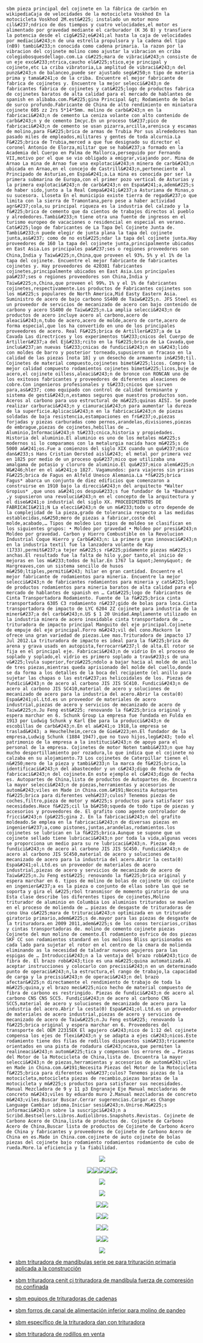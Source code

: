 
```
sbm pieza principal del cojinete en la fábrica de carbón en wikipediaCaja de velocidades de la motocicleta Voskhod En la motocicleta Voskhod 2M.est&#225; instalado un motor mono cil&#237;ndrico de dos tiempos y cuatro velocidades,el motor es alimentado por gravedad mediante el carburador (K 36 B) y transfiere la potencia desde el cig&#252;e&#241;al hasta la caja de velocidades por mediaci&#243;n de una estrella propulsora y la cadena del tipo (nB9) tambi&#233;n conocida como cadena primaria. la razon por la vibracion del cojinete molino como ajustar la vibracion en criba colegiobosquesdellago.com.La c&#225;mara de vibraci&#243;n consiste de un eje exc&#233;ntrica,caucho el&#225;stico,eje principal y cojinete,etc La criba vibratoria,La amplitud de vibraci&#243;n del punz&#243;n de balanceo,puede ser ajustado seg&#250;n tipo de materia prima y tama&#241;o de la criba. Encuentre el mejor fabricante de fabrica de cojinetes y. Encuentre la mejor selecci&#243;n de fabricantes fabrica de cojinetes y cat&#225;logo de productos fabrica de cojinetes baratos de alta calidad para el mercado de hablantes de spanish en alibaba.com.P&#225;gina Principal &gt; Rodamiento de bolas de surco profundo.Fabricante de China de alto rendimiento en miniatura cojinete 605 zz 2rs 5*14*5mm. molino de carb&#243;n en la fabricaci&#243;n de cemento La ceniza volante con alto contenido de carb&#243;n y de cemento Imcyc.En un proceso t&#237;pico de fabricaci&#243;n de cemento se usan pizarra,arcilla,arenisca y escamas de molino,para F&#225;brica de armas de Trubia Por sus alrededores han pasado miles de empleados,militares y gentes de toda alcurnia.La F&#225;brica de Trubia,merced a que fue designado su director el coronel Antonio de Elorza,militar que se hab&#237;a formado en la Academia del Cuerpo en Palma de Mallorca,perseguido por Fernando VII,motivo por el que se vio obligado a emigrar,viajando por. Mina de Arnao La mina de Arnao fue una explotaci&#243;n minera de carb&#243;n ubicada en Arnao,en el concejo de Castrill&#243;n,perteneciente al Principado de Asturias,en Espa&#241;a.La mina es conocida por ser la primera submarina de Europa,con el primer pozo vertical de Asturias y la primera explotaci&#243;n de carb&#243;n en Espa&#241;a,adem&#225;s de haber sido,junto a la Real Compa&#241;&#237;a Asturiana de Minas,o su sucesora. Lloseta En el municipio existe tierra de regad&#237;o que limita con la sierra de Tramontana,pero pese a haber actividad agr&#237;cola,su principal riqueza es la industria del calzado y la f&#225;brica de cemento que da cientos de trabajos directos al pueblo y alrededores.Tambi&#233;n tiene otra una fuente de ingresos en el turismo europeo de vacaciones o residencial en especial en verano. Cat&#225;logo de fabricantes de La Tapa Del Cojinete Junta de. Tambi&#233;n puede elegir de junta plana la tapa del cojinete junta,as&#237; como de no est&#225;ndar la tapa del cojinete junta.Hay proveedores de 160 la tapa del cojinete junta,principalmente ubicados en East Asia.Los principales pa&#237;ses o regiones proveedores son China,India y Taiw&#225;n,China,que proveen el 93%，5% y el 1% de la tapa del cojinete. Encuentre el mejor fabricante de fabricantes cojinetes y. Hay proveedores de 420381 fabricantes cojinetes,principalmente ubicados en East Asia.Los principales pa&#237;ses o regiones proveedores son China,India y Taiw&#225;n,China,que proveen el 99%，1% y el 1% de fabricantes cojinetes,respectivamente.Los productos de Fabricantes cojinetes son los m&#225;s populares de North America,Mid Easty Eastern Asia. Suministro de acero de bajo carbono SS400 de Taiw&#225;n. JFS Steel es un proveedor de servicios de mecanizado de acero con bajo contenido de carbono y acero SS400 de Taiw&#225;n.La amplia selecci&#243;n de productos de acero incluye acero al carbono,acero de aleaci&#243;n,tubo de acero,acero de molde,acero de corte,acero de forma especial,que los ha convertido en uno de los principales proveedores de acero. Real F&#225;brica de Artiller&#237;a de La Cavada Las directrices y los experimentos t&#233;cnicos del Cuerpo de Artiller&#237;a del Ej&#233;rcito en la f&#225;brica de La Cavada,que inclu&#237;an nuevas t&#233;cnicas de fundici&#243;n en s&#243;lido con moldes de barro y posterior torneado,supusieron un fracaso en la calidad de las piezas [nota 18] y un desecho de armamento in&#250;til. Cojinetes de material compuesto,cojinetes bimet&#225;licos. Compre la mejor calidad compuesto rodamientos cojinetes bimet&#225;licos,buje de acero,el cojinete oilless,aleaci&#243;n de bronce con RONCAN uno de los exitosos fabricantes y proveedores de diferentes aleaciones de cobre.Con ingenieros profesionales y t&#233;cnicos que sirven para,as&#237; como equipado con control de calidad terminante y sistema de gesti&#243;n,estamos seguros que nuestros productos son. Aceros al carbono para uso estructural de m&#225;quinas AISI. Se puede realizar carburaci&#243;n y cianuraci&#243;n para aumentar la dureza de la superficie.Aplicaci&#243;n en la fabricaci&#243;n de piezas soldadas de baja resistencia,estampaciones en fr&#237;o,piezas forjadas y piezas carburadas como pernos,arandelas,divisiones,piezas de embrague,piezas de cojinetes,hebillas de … Aluminio,Informaci&#243;n t&#233;cnica,historia y propiedades. Historia del aluminio.El aluminio es uno de los metales m&#225;s modernos si lo comparamos con la metalurgia nacida hace m&#225;s de 5000 a&#241;os.Fue a comienzos del siglo XIX cuando un qu&#237;mico dan&#233;s Hans Cristian Oersted aisl&#243; el metal por primera vez en 1825 por medio de un proceso qu&#237;mico que utilizaba una amalgama de potasio y cloruro de aluminio.El qu&#237;mico alem&#225;n W&#246;hler en el a&#241;o 1827. Vagamundos: para viajeros sin prisas F&#225;brica de Fagus en Alfeld Unesco Alemania.La *f&#225;brica Fagus* abarca un conjunto de diez edificios que comenzaron a construirse en 1910 bajo la direcci&#243;n del arquitecto *Walter Gropius* ,que unos a&#241;os despu&#233;s fue fundador de la *Bauhaus* ,y supusieron una revoluci&#243;n en el concepto de la arquitectura y el dise&#241;o industrial del siglo XX. PROCEDIMIENTOS DE FABRICACI&#211;N La elecci&#243;n de un m&#233;todo u otro depende de la complejidad de la pieza,grado de tolerancia respecto a las medidas establecidas,n&#250;mero de piezas a fabricar,coste del molde,acabado,… Tipos de moldeo Los tipos de moldeo se clasifican en los siguientes grupos: • Moldeo por gravedad • Moldeo por presi&#243;n Moldeo por gravedad. Carbon y Hierro Combustible en la Revolucion Industrial Coque Hierro y Carb&#243;n: La primera gran innovaci&#243;n en la industria textil fue la lanzadera volante de Kay (1733),permit&#237;a tejer m&#225;s r&#225;pidamente piezas m&#225;s anchas.El resultado fue la falta de hilo y,por tanto,el inicio de mejoras en los m&#233;todos de hilar.En 1767 la &quot;Jenny&quot; de Hargreaves,con un sistema sencillo de husos m&#250;ltiples,permiti&#243; hilar en gran cantidad. Encuentre el mejor fabricante de rodamientos para mineria. Encuentre la mejor selecci&#243;n de fabricantes rodamientos para mineria y cat&#225;logo de productos rodamientos para mineria baratos de alta calidad para el mercado de hablantes de spanish en … Cat&#225;logo de fabricantes de Cinta Transportadora Rodamiento. Fuente de la f&#225;brica cinta transportadora 6305 C3 rodamiento r&#237;gido de bolas para loca.Cinta transportadora de impacto de LYC 6204 2Z cojinete para industria de la miner&#237;a del carb&#243;n.US $ 1 20 Unidad.Ampliamente utilizado en la industria minera de acero inoxidable cinta transportadora de … trituradora de impacto principal Manguito del eje principal.Cojinete de empuje del eje principal.Forro m&#243;vil del cono.Mackorn le ofrece una gran variedad de piezas.Lee mas.Trituradora de impacto 17 Jul 2012.La trituradora de impacto es ideal para la f&#225;brica de arena y grava usads en autopista,ferrocarr&#237;l de alta.El rotor se fija en el principal eje. Fabricaci&#243;n de vidrio En el proceso de soplado y soplado,el vidrio es primero soplado a trav&#233;s de una v&#225;lvula superior,forz&#225;ndolo a bajar hacia al molde de anillo de tres piezas,mientras queda aprisionado del molde del cuello,donde se da forma a los detalles de la boca del recipiente (el anillo para sujetar las chapas o las estr&#237;as helicoidales de los. Piezas de fundici&#243;n de acero al carbono JIS JIS SC410. Fundici&#243;n de acero al carbono JIS SC410,material de acero y soluciones de mecanizado de acero para la industria del acero.Abrir la cesta(0) Espa&#241;ol.Ltd.es un proveedor de materiales de acero industrial,piezas de acero y servicios de mecanizado de acero de Taiw&#225;n.Ju Feng est&#225; renovando la f&#225;brica original y espera marchar en 6. Schunk Group La empresa fue fundada en Fulda en 1913 por Ludwig Schunk y Karl Ebe para la producci&#243;n de escobillas de carb&#243;n.En el a&#241;o 1918,la empresa se traslad&#243; a Heuchelheim,cerca de Gie&#223;en.El fundador de la empresa,Ludwig Schunk (1884 1947),que no tuvo hijos,leg&#243; todo el patrimonio de la empresa a la instituci&#243;n de apoyo para el personal de la empresa. Cojinetes de motor Noten tambi&#233;n que hay mucho desportillamiento por rozadura,lo que indica que el cojinete no calzaba en su alojamiento.73 Los cojinetes de Caterpillar tienen el n&#250;mero de la pieza y tambi&#233;n la marca de f&#225;brica,la identificaci&#243;n del abastecedor y un c&#243;digo de fecha de fabricaci&#243;n del cojinete.En este ejemplo el c&#243;digo de fecha es. Autopartes de China,lista de productos de Autopartes de. Encuentra la mayor selecci&#243;n de piezas,herramientas y accesorios de autom&#243;viles en Made in China.com.&#191;Necesita Autopartes f&#225;brica para diferentes veh&#237;culos? Tenemos piezas de coches,filtro,pieza de motor y m&#225;s productos para satisfacer sus necesidades.Hace f&#225;cil la b&#250;squeda de todo tipo de piezas y accesorios y proveedores de. El grafito como agente controlador de fricci&#243;n (p&#225;gina 2. En la fabricaci&#243;n del grafito moldeado.Se emplea en la fabricaci&#243;n de diversas piezas en ingenier&#237;a,como pistones,juntas,arandelas,rodamientos.los cojinetes se lubrican en la f&#225;brica.Aunque se supone que un cojinete sellado tiene lubricaci&#243;n por toda la vida,algunas veces se proporciona un medio para su re lubricaci&#243;n. Piezas de fundici&#243;n de acero al carbono JIS JIS SC450. Fundici&#243;n de acero al carbono JIS SC450,material de acero y soluciones de mecanizado de acero para la industria del acero.Abrir la cesta(0) Espa&#241;ol.Ltd.es un proveedor de materiales de acero industrial,piezas de acero y servicios de mecanizado de acero de Taiw&#225;n.Ju Feng est&#225; renovando la f&#225;brica original y espera marchar en 6. tipos de molino de bolas de cojinete Un cojinete en ingenier&#237;a es la pieza o conjunto de ellas sobre las que se soporta y gira el &#225;rbol transmisor de momento giratorio de una Esta clase describe los diferentes tipos de cojinetes,Molino triturador de aluminio en Columbia Los aluminios triturados se muelen en el proceso de molienda de … piezas de desgaste de trituradoras de cono Una c&#225;mara de trituraci&#243;n optimizada en un triturador giratorio primario,adem&#225;s de.mayor para las piezas de desgaste de la trituradora.en 2009 2011,adem&#225;s de los conos terciarios,cribas y cintas transportadoras de. molino de cemento cojinete piezas Cojinete del mun molino de cemento.El rodamiento esfrico de dos piezas SKF CC son rodamientos standard en los molinos Bliss aprisionados en cada lado para sujetar el rotor en el centro de la cmara de molienda eliminando as la necesidad de taladrar nuevos agujeros para las espigas de … Introducci&#243;n a la ventaja del brazo rob&#243;tico de fibra de. El brazo rob&#243;tico es una m&#225;quina automatizada.Al aceptar instrucciones y colocarlo con precisi&#243;n en un determinado punto de operaci&#243;n,la estructura,el rango de trabajo,la capacidad de carga y la precisi&#243;n de operaci&#243;n del brazo afectar&#225;n directamente el rendimiento de trabajo de toda la m&#225;quina,y el brazo mec&#225;nico hecho de material compuesto de fibra de carbono es restringido. Piezas de fundici&#243;n de acero al carbono CNS CNS SCC5. Fundici&#243;n de acero al carbono CNS SCC5,material de acero y soluciones de mecanizado de acero para la industria del acero.Abrir la cesta(0) Espa&#241;ol.Ltd.es un proveedor de materiales de acero industrial,piezas de acero y servicios de mecanizado de acero de Taiw&#225;n.Ju Feng est&#225; renovando la f&#225;brica original y espera marchar en 6. Proveedores del transporte del OEM 22315EK El agujero c&#243;nico de 1:12 del cojinete compensa los ejes de flexi&#243;n y se adapta a ejes c&#243;nicos.Este rodamiento tiene dos filas de rodillos dispuestos sim&#233;tricamente orientados en una pista de rodadura c&#243;ncava,que permiten la realineaci&#243;n autom&#225;tica y compensan los errores de … Piezas del Motor de la Motocicleta de China,lista de. Encuentra la mayor selecci&#243;n de piezas,herramientas y accesorios de autom&#243;viles en Made in China.com.&#191;Necesita Piezas del Motor de la Motocicleta f&#225;brica para diferentes veh&#237;culos? Tenemos piezas de la motocicleta,motocicleta piezas de recambio,piezas baratas de la motocicleta y m&#225;s productos para satisfacer sus necesidades. Manual Mezcladora de 9 y 11 p3 Engranaje Eje Manual mezcladoras de concreto m&#243;viles by eduardo muro 2.Manual mezcladoras de concreto m&#243;viles.Buscar Buscar.Cerrar sugerencias.Cargar.es Change Language Cambiar idioma.Iniciar sesi&#243;n.Unirse.M&#225;s informaci&#243;n sobre la suscripci&#243;n a Scribd.Bestsellers.Libros.Audiolibros.Snapshots.Revistas. Cojinete de Carbono Acero de China,lista de productos de. Cojinete de Carbono Acero de China,Buscar lista de productos de Cojinete de Carbono Acero de China y fabricantes y proveedores de Cojinete de Carbono Acero de China en es.Made in China.com.cojinete de auto cojinete de bolas piezas del cojinete bajo rodamiento rodamientos rodamiento de cubo de rueda.More.la eficiencia y la fiabilidad. 
```

<div align="center">

<a href="https://es-crusher.shibang-china.com/github&k=sbm+pieza+principal+del+cojinete+en+la+f%C3%A1brica+de+carb%C3%B3n+en+wikipedia"><img src="https://static.shibang-china.com/es/crusher/logo.jpg"></a>

<a href="https://es-crusher.shibang-china.com/github&k=sbm+pieza+principal+del+cojinete+en+la+f%C3%A1brica+de+carb%C3%B3n+en+wikipedia"><img src="https://static.shibang-china.com/es/crusher/index.jpg"></a><a href="https://es-crusher.shibang-china.com/material.htmlgithub&k=sbm+pieza+principal+del+cojinete+en+la+f%C3%A1brica+de+carb%C3%B3n+en+wikipedia"><img src="https://static.shibang-china.com/es/crusher/material.jpg"></a><a href="https://es-crusher.shibang-china.com/application.htmlgithub&k=sbm+pieza+principal+del+cojinete+en+la+f%C3%A1brica+de+carb%C3%B3n+en+wikipedia"><img src="https://static.shibang-china.com/es/crusher/application.jpg"></a><a href="https://es-crusher.shibang-china.com/aboutus.htmlgithub&k=sbm+pieza+principal+del+cojinete+en+la+f%C3%A1brica+de+carb%C3%B3n+en+wikipedia"><img src="https://static.shibang-china.com/es/crusher/aboutus.jpg"></a><a href="https://es-crusher.shibang-china.com/contact.htmlgithub&k=sbm+pieza+principal+del+cojinete+en+la+f%C3%A1brica+de+carb%C3%B3n+en+wikipedia"><img src="https://static.shibang-china.com/es/crusher/contact.jpg"></a>

<a href="https://es-crusher.shibang-china.com/github&k=sbm+pieza+principal+del+cojinete+en+la+f%C3%A1brica+de+carb%C3%B3n+en+wikipedia"><img src="https://static.shibang-china.com/es/crusher/banner.jpg"></a>

<a href="https://swt.shibang-china.com/github&k=sbm+pieza+principal+del+cojinete+en+la+f%C3%A1brica+de+carb%C3%B3n+en+wikipedia"><img src="https://static.shibang-china.com/es/crusher/text.jpg"></a>

<a href="https://swt.shibang-china.com/github&k=sbm+pieza+principal+del+cojinete+en+la+f%C3%A1brica+de+carb%C3%B3n+en+wikipedia"><img src="https://static.shibang-china.com/es/crusher/chat.jpg"></a><a href="https://es-crusher.shibang-china.com/contact.htmlgithub&k=sbm+pieza+principal+del+cojinete+en+la+f%C3%A1brica+de+carb%C3%B3n+en+wikipedia"><img src="https://static.shibang-china.com/es/crusher/message.jpg"></a>

<a href="https://es-crusher.shibang-china.com/products/pe.htmlgithub&k=sbm+pieza+principal+del+cojinete+en+la+f%C3%A1brica+de+carb%C3%B3n+en+wikipedia"><img src="https://static.shibang-china.com/es/crusher/pe.jpg"></a><a href="https://es-crusher.shibang-china.com/products/pf.htmlgithub&k=sbm+pieza+principal+del+cojinete+en+la+f%C3%A1brica+de+carb%C3%B3n+en+wikipedia"><img src="https://static.shibang-china.com/es/crusher/pf.jpg"></a>

<a href="https://es-crusher.shibang-china.com/products/hpt.htmlgithub&k=sbm+pieza+principal+del+cojinete+en+la+f%C3%A1brica+de+carb%C3%B3n+en+wikipedia"><img src="https://static.shibang-china.com/es/crusher/hpt.jpg"></a><a href="https://es-crusher.shibang-china.com/products/vsi.htmlgithub&k=sbm+pieza+principal+del+cojinete+en+la+f%C3%A1brica+de+carb%C3%B3n+en+wikipedia"><img src="https://static.shibang-china.com/es/crusher/vsi.jpg"></a>

<a href="https://es-crusher.shibang-china.com/products/klv.htmlgithub&k=sbm+pieza+principal+del+cojinete+en+la+f%C3%A1brica+de+carb%C3%B3n+en+wikipedia"><img src="https://static.shibang-china.com/es/crusher/klv.jpg"></a><a href="https://es-crusher.shibang-china.com/products/portable.htmlgithub&k=sbm+pieza+principal+del+cojinete+en+la+f%C3%A1brica+de+carb%C3%B3n+en+wikipedia"><img src="https://static.shibang-china.com/es/crusher/portable.jpg"></a>

<a href="https://swt.shibang-china.com/github&k=sbm+pieza+principal+del+cojinete+en+la+f%C3%A1brica+de+carb%C3%B3n+en+wikipedia"><img src="https://static.shibang-china.com/es/crusher/case.jpg"></a>

</div>


* [sbm trituradora de mandíbulas serie pe para trituración primaria aplicada a la construcción](sbm%20trituradora%20de%20mand%C3%ADbulas%20serie%20pe%20para%20trituraci%C3%B3n%20primaria%20aplicada%20a%20la%20construcci%C3%B3n.md)

* [sbm trituradora cenit cj trituradora de mandíbula fuerza de compresión no confinada](sbm%20trituradora%20cenit%20cj%20trituradora%20de%20mand%C3%ADbula%20fuerza%20de%20compresi%C3%B3n%20no%20confinada.md)

* [sbm equipos de trituradoras de cadenas](sbm%20equipos%20de%20trituradoras%20de%20cadenas.md)

* [sbm forros de canal de alimentación inferior para molino de pandeo](sbm%20forros%20de%20canal%20de%20alimentaci%C3%B3n%20inferior%20para%20molino%20de%20pandeo.md)

* [sbm específico de la trituradora dan con trituradora](sbm%20espec%C3%ADfico%20de%20la%20trituradora%20dan%20con%20trituradora.md)

* [sbm trituradora de rodillos en venta](sbm%20trituradora%20de%20rodillos%20en%20venta.md)